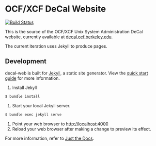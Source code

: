 # OCF/XCF DeCal Website

[![Build Status](https://jenkins.ocf.berkeley.edu/buildStatus/icon?job=decal-web/master)](https://jenkins.ocf.berkeley.edu/job/decal-web/)

This is the source of the OCF/XCF Unix System Administration DeCal website, currently available at [decal.ocf.berkeley.edu](https://decal.ocf.berkeley.edu).

The current iteration uses Jekyll to produce pages.

## Development

decal-web is built for [Jekyll](https://jekyllrb.com), a static site generator. View the [quick start guide](https://jekyllrb.com/docs/) for more information.

1. Install Jekyll
```bash
$ bundle install
```
1. Start your local Jekyll server.
```bash
$ bundle exec jekyll serve
```
1. Point your web browser to [http://localhost:4000](http://localhost:4000)
1. Reload your web browser after making a change to preview its effect.

For more information, refer to [Just the Docs](https://pmarsceill.github.io/just-the-docs/).

